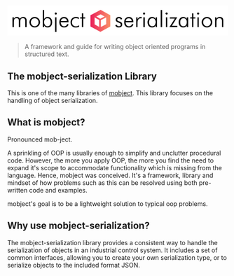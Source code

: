<p align="center">
  <picture>
    <img class="top-logo" alt="mobject main logo" src='./images/logo-light.svg'>
  </picture>
</p>

> A framework and guide for writing object oriented programs in structured text.

## The mobject-serialization Library

This is one of the many libraries of [mobject](http://mobject.org). This library focuses on the handling of object serialization.

## What is mobject?

Pronounced mob-ject.

A sprinkling of OOP is usually enough to simplify and unclutter procedural code. However, the more you apply OOP, the more you find the need to expand it's scope to accommodate functionality which is missing from the language. Hence, mobject was conceived. It's a framework, library and mindset of how problems such as this can be resolved using both pre-written code and examples.

mobject's goal is to be a lightweight solution to typical oop problems.

## Why use mobject-serialization?

The mobject-serialization library provides a consistent way to handle the serialization of objects in an industrial control system. It includes a set of common interfaces, allowing you to create your own serialization type, or to serialize objects to the included format JSON.
